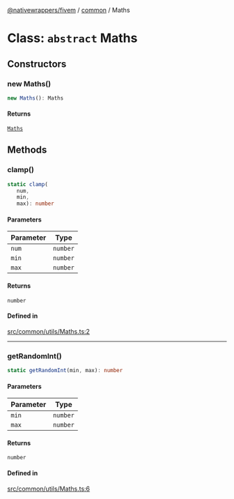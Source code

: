 [@nativewrappers/fivem](../../README.md) / [common](../README.md) / Maths

# Class: `abstract` Maths

## Constructors

### new Maths()

```ts
new Maths(): Maths
```

#### Returns

[`Maths`](Maths.md)

## Methods

### clamp()

```ts
static clamp(
   num, 
   min, 
   max): number
```

#### Parameters

| Parameter | Type |
| ------ | ------ |
| `num` | `number` |
| `min` | `number` |
| `max` | `number` |

#### Returns

`number`

#### Defined in

[src/common/utils/Maths.ts:2](https://github.com/nativewrappers/fivem/blob/76a4f0a0bbabe839eed05afc2b892d754096c3d3/src/common/utils/Maths.ts#L2)

***

### getRandomInt()

```ts
static getRandomInt(min, max): number
```

#### Parameters

| Parameter | Type |
| ------ | ------ |
| `min` | `number` |
| `max` | `number` |

#### Returns

`number`

#### Defined in

[src/common/utils/Maths.ts:6](https://github.com/nativewrappers/fivem/blob/76a4f0a0bbabe839eed05afc2b892d754096c3d3/src/common/utils/Maths.ts#L6)
